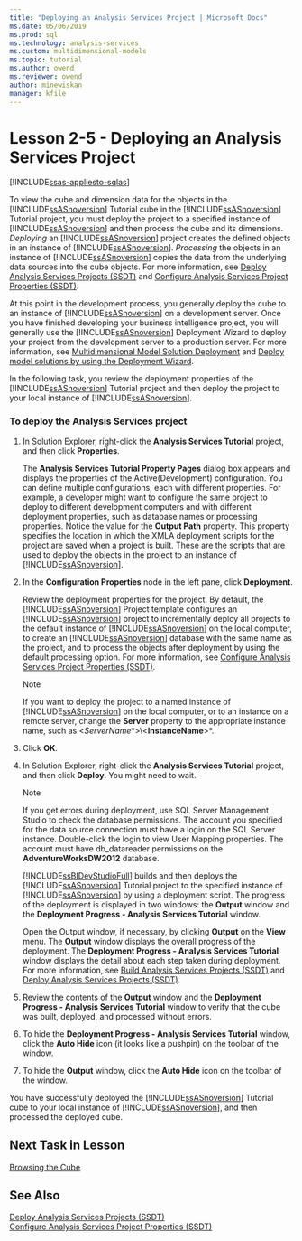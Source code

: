 ```yaml
---
title: "Deploying an Analysis Services Project | Microsoft Docs"
ms.date: 05/06/2019
ms.prod: sql
ms.technology: analysis-services
ms.custom: multidimensional-models
ms.topic: tutorial
ms.author: owend
ms.reviewer: owend
author: minewiskan
manager: kfile
---
```

# Lesson 2-5 - Deploying an Analysis Services Project
[!INCLUDE[ssas-appliesto-sqlas](../../includes/ssas-appliesto-sqlas.md)]

To view the cube and dimension data for the objects in the [!INCLUDE[ssASnoversion](../../includes/ssasnoversion-md.md)] Tutorial cube in the [!INCLUDE[ssASnoversion](../../includes/ssasnoversion-md.md)] Tutorial project, you must deploy the project to a specified instance of [!INCLUDE[ssASnoversion](../../includes/ssasnoversion-md.md)] and then process the cube and its dimensions. *Deploying* an [!INCLUDE[ssASnoversion](../../includes/ssasnoversion-md.md)] project creates the defined objects in an instance of [!INCLUDE[ssASnoversion](../../includes/ssasnoversion-md.md)]. *Processing* the objects in an instance of [!INCLUDE[ssASnoversion](../../includes/ssasnoversion-md.md)] copies the data from the underlying data sources into the cube objects. For more information, see [Deploy Analysis Services Projects &#40;SSDT&#41;](../multidimensional-models/deploy-analysis-services-projects-ssdt.md) and [Configure Analysis Services Project Properties &#40;SSDT&#41;](../multidimensional-models/configure-analysis-services-project-properties-ssdt.md).  
  
At this point in the development process, you generally deploy the cube to an instance of [!INCLUDE[ssASnoversion](../../includes/ssasnoversion-md.md)] on a development server. Once you have finished developing your business intelligence project, you will generally use the [!INCLUDE[ssASnoversion](../../includes/ssasnoversion-md.md)] Deployment Wizard to deploy your project from the development server to a production server. For more information, see [Multidimensional Model Solution Deployment](../multidimensional-models/multidimensional-model-solution-deployment.md) and [Deploy model solutions by using the Deployment Wizard](../deployment/deploy-model-solutions-using-the-deployment-wizard.md).  
  
In the following task, you review the deployment properties of the [!INCLUDE[ssASnoversion](../../includes/ssasnoversion-md.md)] Tutorial project and then deploy the project to your local instance of [!INCLUDE[ssASnoversion](../../includes/ssasnoversion-md.md)].  
  
### To deploy the Analysis Services project  
  
1.  In Solution Explorer, right-click the **Analysis Services Tutorial** project, and then click **Properties**.  
  
    The **Analysis Services Tutorial Property Pages** dialog box appears and displays the properties of the Active(Development) configuration. You can define multiple configurations, each with different properties. For example, a developer might want to configure the same project to deploy to different development computers and with different deployment properties, such as database names or processing properties. Notice the value for the **Output Path** property. This property specifies the location in which the XMLA deployment scripts for the project are saved when a project is built. These are the scripts that are used to deploy the objects in the project to an instance of [!INCLUDE[ssASnoversion](../../includes/ssasnoversion-md.md)].  
  
2.  In the **Configuration Properties** node in the left pane, click **Deployment**.  
  
    Review the deployment properties for the project. By default, the [!INCLUDE[ssASnoversion](../../includes/ssasnoversion-md.md)] Project template configures an [!INCLUDE[ssASnoversion](../../includes/ssasnoversion-md.md)] project to incrementally deploy all projects to the default instance of [!INCLUDE[ssASnoversion](../../includes/ssasnoversion-md.md)] on the local computer, to create an [!INCLUDE[ssASnoversion](../../includes/ssasnoversion-md.md)] database with the same name as the project, and to process the objects after deployment by using the default processing option. For more information, see [Configure Analysis Services Project Properties &#40;SSDT&#41;](../multidimensional-models/configure-analysis-services-project-properties-ssdt.md).  
  
    > [!NOTE]  
    > If you want to deploy the project to a named instance of [!INCLUDE[ssASnoversion](../../includes/ssasnoversion-md.md)] on the local computer, or to an instance on a remote server, change the **Server** property to the appropriate instance name, such as \<*ServerName**>\\<**InstanceName**>*.  
  
3.  Click **OK**.  
  
4.  In Solution Explorer, right-click the **Analysis Services Tutorial** project, and then click **Deploy**. You might need to wait.  
  
    > [!NOTE]  
    > If you get errors during deployment, use SQL Server Management Studio to check the database permissions. The account you specified for the data source connection must have a login on the SQL Server instance. Double-click the login to view User Mapping properties. The account must have db_datareader permissions on the **AdventureWorksDW2012** database.  
  
    [!INCLUDE[ssBIDevStudioFull](../../includes/ssbidevstudiofull-md.md)] builds and then deploys the [!INCLUDE[ssASnoversion](../../includes/ssasnoversion-md.md)] Tutorial project to the specified instance of [!INCLUDE[ssASnoversion](../../includes/ssasnoversion-md.md)] by using a deployment script. The progress of the deployment is displayed in two windows: the **Output** window and the **Deployment Progress - Analysis Services Tutorial** window.  
  
    Open the Output window, if necessary, by clicking **Output** on the **View** menu. The **Output** window displays the overall progress of the deployment. The **Deployment Progress - Analysis Services Tutorial** window displays the detail about each step taken during deployment. For more information, see [Build Analysis Services Projects &#40;SSDT&#41;](../multidimensional-models/build-analysis-services-projects-ssdt.md) and [Deploy Analysis Services Projects &#40;SSDT&#41;](../multidimensional-models/deploy-analysis-services-projects-ssdt.md).  
  
5.  Review the contents of the **Output** window and the **Deployment Progress - Analysis Services Tutorial** window to verify that the cube was built, deployed, and processed without errors.  
  
6.  To hide the **Deployment Progress - Analysis Services Tutorial** window, click the **Auto Hide** icon (it looks like a pushpin) on the toolbar of the window.  
  
7.  To hide the **Output** window, click the **Auto Hide** icon on the toolbar of the window.  
  
You have successfully deployed the [!INCLUDE[ssASnoversion](../../includes/ssasnoversion-md.md)] Tutorial cube to your local instance of [!INCLUDE[ssASnoversion](../../includes/ssasnoversion-md.md)], and then processed the deployed cube.  
  
## Next Task in Lesson  
[Browsing the Cube](lesson-2-6-browsing-the-cube.md)  
  
## See Also  
[Deploy Analysis Services Projects &#40;SSDT&#41;](../multidimensional-models/deploy-analysis-services-projects-ssdt.md)  
[Configure Analysis Services Project Properties &#40;SSDT&#41;](../multidimensional-models/configure-analysis-services-project-properties-ssdt.md)  
  
  
  
